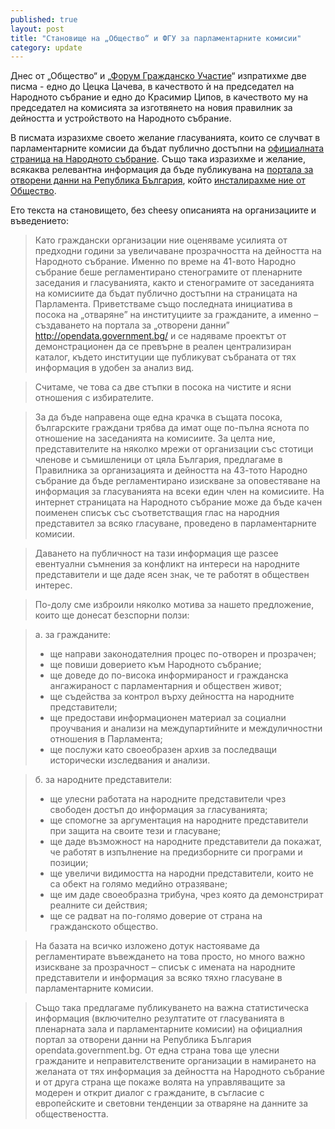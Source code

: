 ```yaml
---
published: true
layout: post
title: "Становище на „Общество“ и ФГУ за парламентарните комисии"
category: update
---
```

Днес от „Общество“ и „[Форум Гражданско Участие](http://www.bgactivecitizen.eu)“ изпратихме две писма - едно до Цецка Цачева, в качеството ѝ на председател на Народното събрание и едно до Красимир Ципов, в качеството му на председател на комисията за изготвянето на новия правилник за дейността и устройството на Народното събрание.

В писмата изразихме своето желание гласуванията, които се случват в парламентарните комисии да бъдат публично достъпни на [официалната страница на Народното събрание](http://parliament.bg). Също така изразихме и желание, всякаква релевантна информация да бъде публикувана на [портала за отворени данни на Република България](http://opendata.government.bg), който [инсталирахме ние от Общество](https://status.obshtestvo.bg/update/2014/10/01/sedmica-na-opendata-shteglasuvam-opensource.html).

Ето текста на становището, без cheesy описанията на организациите и въведението:

> Като граждански организации ние оценяваме усилията от предходни години за увеличаване прозрачността на дейността на Народното събрание. Именно по време на 41-вото Народно събрание беше регламентирано стенограмите от пленарните заседания и гласуванията, както и стенограмите от заседанията на комисиите да бъдат публично достъпни на страницата на Парламента. Приветстваме също последната инициатива в посока на „отваряне” на институциите за гражданите, а именно – създаването на портала за „отворени данни” <http://opendata.government.bg/> и се надяваме  проектът от демонстрационен да се превърне в реален централизиран каталог, където институции ще публикуват събраната от тях информация в удобен за анализ вид.

> Считаме, че това са две стъпки в посока на чистите и ясни отношения с избирателите. 

> За да бъде направена още една крачка в същата посока, българските граждани трябва да имат още по-пълна яснота по отношение на заседанията на комисиите. За целта ние, представителите на няколко мрежи от организации със стотици членове и съмишленици от цяла България, предлагаме в Правилника за организацията и дейността на 43-тото Народно събрание да бъде регламентирано изискване за оповестяване на информация за гласуванията на всеки един член на комисиите.  На интернет страницата на Народното събрание може да бъде качен поименен списък със съответстващия глас на народния представител за всяко гласуване, проведено в парламентарните комисии.

> Даването на публичност на тази информация ще разсее евентуални съмнения за конфликт на интереси на народните представители и ще даде ясен знак, че те работят в обществен интерес. 

> По-долу сме изброили няколко мотива за нашето предложение, които ще донесат безспорни ползи: 

> а. за гражданите:
> - ще направи законодателния процес по-отворен и прозрачен;
> - ще повиши доверието към Народното събрание;
> - ще доведе до по-висока информираност и гражданска ангажираност с парламентарния и обществен живот;
> - ще съдейства за контрол върху дейността на народните представители;
> - ще предостави информационен материал за социални проучвания и анализи на междупартийните и междуличностни отношения в Парламента;
> - ще послужи като своеобразен архив за последващи исторически изследвания и анализи.

> б. за народните представители:
> - ще улесни работата на народните представители чрез свободен достъп до информация за гласуванията;
> - ще спомогне за аргументация на народните представители при защита на своите тези и гласуване;
> - ще даде възможност на народните представители да покажат, че работят в изпълнение на предизборните си програми и позиции;
> - ще увеличи видимостта на народни представители, които не са обект на голямо медийно отразяване;
> - ще им даде своеобразна трибуна, чрез която да демонстрират реалните си действия;
> - ще се радват на по-голямо доверие от страна на гражданското общество.

> На базата на всичко изложено дотук настояваме да регламентирате въвеждането на това просто, но много важно изискване за прозрачност – списък с имената на народните представители и информация за всяко тяхно гласуване в парламентарните комисии.

> Също така предлагаме публикуването на важна статистическа информация (включително резултатите от гласуванията в пленарната зала и парламентарните комисии) на официалния портал за отворени данни на Република България  opendata.government.bg. От една страна това ще улесни гражданите и неправителствените организации в намирането на желаната от тях информация за дейността на Народното събрание и от друга страна ще покаже волята на управляващите за модерен и открит диалог с гражданите, в съгласие с европейските и световни тенденции за отваряне на данните за обществеността.
